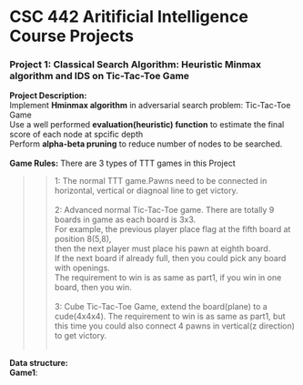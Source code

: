 CSC 442 Aritificial Intelligence Course Projects
===============================

### Project 1: Classical Search Algorithm: Heuristic Minmax algorithm and IDS on Tic-Tac-Toe Game
__Project Description:__</br>
Implement __Hminmax algorithm__ in adversarial search problem: Tic-Tac-Toe Game</br>
Use a well performed __evaluation(heuristic) function__ to estimate the final score of each node at spcific depth</br>
Perform __alpha-beta pruning__ to reduce number of nodes to be searched.</br></br>
__Game Rules:__ There are 3 types of TTT games in this Project</br>
>>1: The normal TTT game.Pawns need to be connected in horizontal, vertical or diagnoal line to get victory.</br></br>
>>2: Advanced normal Tic-Tac-Toe game. There are totally 9 boards in game as each board is 3x3.</br> 
    For example, the previous player place flag at the fifth board at position 8(5,8),</br>
    then the next player must place his pawn at eighth board.</br>
    If the next board if already full, then you could pick any board with openings.</br>
    The requirement to win is as same as part1, if you win in one board, then you win.</br></br>
>>3: Cube Tic-Tac-Toe Game, extend the board(plane) to a cude(4x4x4). 
    The requirement to win is as same as part1, 
    but this time you could also connect 4 pawns in vertical(z direction) to get victory.</br></br>

__Data structure:__</br>
__Game1__: 
